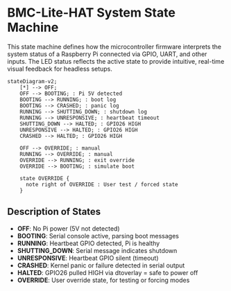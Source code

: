 # BMC-Lite-HAT System State Machine

This state machine defines how the microcontroller firmware interprets the system status of a Raspberry Pi connected via GPIO, UART, and other inputs. The LED status reflects the active state to provide intuitive, real-time visual feedback for headless setups.

```mermaid
stateDiagram-v2;
    [*] --> OFF;
    OFF --> BOOTING; : Pi 5V detected
    BOOTING --> RUNNING; : boot log
    BOOTING --> CRASHED; : panic log
    RUNNING --> SHUTTING_DOWN; : shutdown log
    RUNNING --> UNRESPONSIVE; : heartbeat timeout
    SHUTTING_DOWN --> HALTED; : GPIO26 HIGH
    UNRESPONSIVE --> HALTED; : GPIO26 HIGH
    CRASHED --> HALTED; : GPIO26 HIGH

    OFF --> OVERRIDE; : manual
    RUNNING --> OVERRIDE; : manual
    OVERRIDE --> RUNNING; : exit override
    OVERRIDE --> BOOTING; : simulate boot

    state OVERRIDE {
      note right of OVERRIDE : User test / forced state
    }
```

## Description of States

- **OFF**: No Pi power (5V not detected)
- **BOOTING**: Serial console active, parsing boot messages
- **RUNNING**: Heartbeat GPIO detected, Pi is healthy
- **SHUTTING_DOWN**: Serial message indicates shutdown
- **UNRESPONSIVE**: Heartbeat GPIO silent (timeout)
- **CRASHED**: Kernel panic or failure detected in serial output
- **HALTED**: GPIO26 pulled HIGH via dtoverlay = safe to power off
- **OVERRIDE**: User override state, for testing or forcing modes
